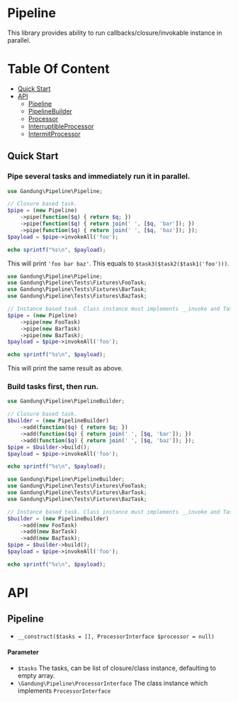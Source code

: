 # Pipeline

This library provides ability to run callbacks/closure/invokable instance in parallel.

# Table Of Content

- [Quick Start](#quick-start)
- [API](#api)
	- [Pipeline](#pipeline)
	- [PipelineBuilder](#pipelinebuilder)
	- [Processor](#processor)
	- [InterruptibleProcessor](#interruptibleprocessor)
	- [IntermitProcessor](#intermitprocessor)

## Quick Start

### Pipe several tasks and immediately run it in parallel.

```php
use Gandung\Pipeline\Pipeline;

// Closure based task.
$pipe = (new Pipeline)
	->pipe(function($q) { return $q; })
	->pipe(function($q) { return join(' ', [$q, 'bar']); })
	->pipe(function($q) { return join(' ', [$q, 'baz']); });
$payload = $pipe->invokeAll('foo');

echo sprintf("%s\n", $payload);
```

This will print ```'foo bar baz'```. This equals to ```$task3($task2($task1('foo')))```.

```php
use Gandung\Pipeline\Pipeline;
use Gandung\Pipeline\Tests\Fixtures\FooTask;
use Gandung\Pipeline\Tests\Fixtures\BarTask;
use Gandung\Pipeline\Tests\Fixtures\BazTask;

// Instance based task. Class instance must implements __invoke and TaskInterface class interface.
$pipe = (new Pipeline)
	->pipe(new FooTask)
	->pipe(new BarTask)
	->pipe(new BazTask);
$payload = $pipe->invokeAll('foo');

echo sprintf("%s\n", $payload);
```

This will print the same result as above.

### Build tasks first, then run.

```php
use Gandung\Pipeline\PipelineBuilder;

// Closure based task.
$builder = (new PipelineBuilder)
	->add(function($q) { return $q; })
	->add(function($q) { return join(' ', [$q, 'bar']); })
	->add(function($q) { return join(' ', [$q, 'baz']); });
$pipe = $builder->build();
$payload = $pipe->invokeAll('foo');

echo sprintf("%s\n", $payload);
```

```php
use Gandung\Pipeline\PipelineBuilder;
use Gandung\Pipeline\Tests\Fixtures\FooTask;
use Gandung\Pipeline\Tests\Fixtures\BarTask;
use Gandung\Pipeline\Tests\Fixtures\BazTask;

// Instance based task. Class instance must implements __invoke and TaskInterface class interface.
$builder = (new PipelineBuilder)
	->add(new FooTask)
	->add(new BarTask)
	->add(new BazTask);
$pipe = $builder->build();
$payload = $pipe->invokeAll('foo');

echo sprintf("%s\n", $payload);
```

# API

## Pipeline

- ```__construct($tasks = [], ProcessorInterface $processor = null)```

#### Parameter

- ```$tasks``` The tasks, can be list of closure/class instance, defaulting to empty array.
- ```\Gandung\Pipeline\ProcessorInterface``` The class instance which implements ```ProcessorInterface```